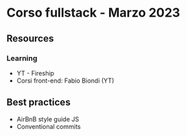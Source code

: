 # Corso fullstack - Marzo 2023 

## Resources

### Learning
- YT - Fireship
- Corsi front-end: Fabio Biondi (YT)

## Best practices
- AirBnB style guide JS
- Conventional commits

